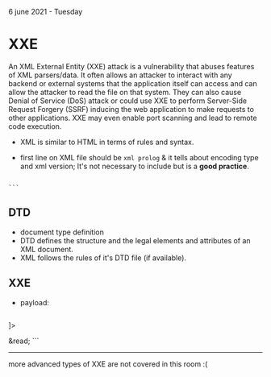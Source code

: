 6 june 2021 - Tuesday

#	XXE

An XML External Entity (XXE) attack is a vulnerability that abuses features of XML parsers/data. It often allows an attacker to interact with any backend or external systems that the application itself can access and can allow the attacker to read the file on that system. They can also cause Denial of Service (DoS) attack or could use XXE to perform Server-Side Request Forgery (SSRF) inducing the web application to make requests to other applications. XXE may even enable port scanning and lead to remote code execution.


*	XML is similar to HTML in terms of rules and syntax.

*	first line on XML file should be `xml prolog` & it tells about encoding type and xml version; It's not necessary to include but is a __good practice__.
	```xml
<?xml version="1.0" encoding="UTF-8"?>
	```

##	DTD

*	document type definition
*	DTD defines the structure and the legal elements and attributes of an XML document.
*	XML follows the rules of it's DTD file (if available).


##	XXE

*	payload:
	```
<?xml version="1.0"?>
<!DOCTYPE root [<!ENTITY read SYSTEM 'file:///etc/passwd'>]>
<root>&read;</root>
	```

----

more advanced types of XXE are not covered in this room :(
